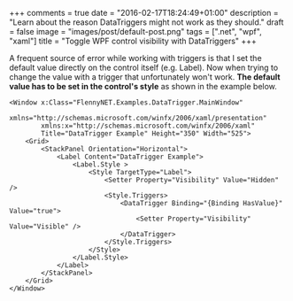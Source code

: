 +++
comments = true
date = "2016-02-17T18:24:49+01:00"
description = "Learn about the reason DataTriggers might not work as they should."
draft = false
image = "images/post/default-post.png"
tags = [".net", "wpf", "xaml"]
title = "Toggle WPF control visibility with DataTriggers"
+++

A frequent source of error while working with triggers is that I set the default value directly on the control itself (e.g. Label). Now when trying to change the value with a trigger that unfortunately won't work. **The default value has to be set in the control's style** as shown in the example below.

~~~aspnet
<Window x:Class="FlennyNET.Examples.DataTrigger.MainWindow"
        xmlns="http://schemas.microsoft.com/winfx/2006/xaml/presentation"
        xmlns:x="http://schemas.microsoft.com/winfx/2006/xaml"
        Title="DataTrigger Example" Height="350" Width="525">
    <Grid>
        <StackPanel Orientation="Horizontal">
            <Label Content="DataTrigger Example">
                <Label.Style >
                    <Style TargetType="Label">
                        <Setter Property="Visibility" Value="Hidden" />
                        <Style.Triggers>
                            <DataTrigger Binding="{Binding HasValue}" Value="true">
                                <Setter Property="Visibility" Value="Visible" />
                            </DataTrigger>
                        </Style.Triggers>
                    </Style>
                </Label.Style>
            </Label>
        </StackPanel>
    </Grid>
</Window>
~~~